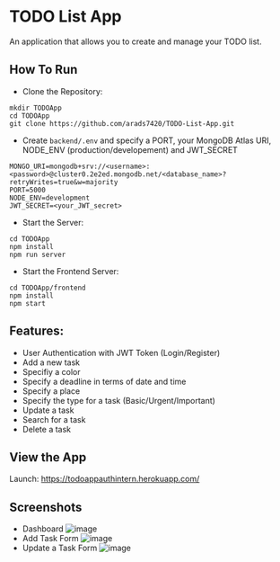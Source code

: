 # TODO List App
An application that allows you to create and manage your TODO list.

## How To Run
- Clone the Repository:
```
mkdir TODOApp
cd TODOApp
git clone https://github.com/arads7420/TODO-List-App.git
```
- Create `backend/.env` and specify a PORT, your MongoDB Atlas URI, NODE_ENV (production/developement) and JWT_SECRET
```
MONGO_URI=mongodb+srv://<username>:<password>@cluster0.2e2ed.mongodb.net/<database_name>?retryWrites=true&w=majority
PORT=5000
NODE_ENV=development
JWT_SECRET=<your_JWT_secret>
```

- Start the Server:
```
cd TODOApp
npm install
npm run server
```

- Start the Frontend Server:
```
cd TODOApp/frontend
npm install
npm start
```
## Features:
- User Authentication with JWT Token (Login/Register)
- Add a new task
- Specifiy a color
- Specify a deadline in terms of date and time
- Specify a place
- Specify the type for a task (Basic/Urgent/Important)
- Update a task
- Search for a task 
- Delete a task

## View the App

Launch: https://todoappauthintern.herokuapp.com/

## Screenshots
- Dashboard
![image](https://user-images.githubusercontent.com/55148309/177177080-a7536251-7291-4307-9070-00a6bfa7e8ba.png)
- Add Task Form
![image](https://user-images.githubusercontent.com/55148309/177177225-82c68d36-6799-4c36-af38-b3343f7323cd.png)
- Update a Task Form
![image](https://user-images.githubusercontent.com/55148309/177177293-dab203d2-48e7-40fb-a6be-18fa0d4f8c8a.png)



